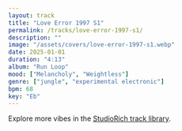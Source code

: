 ```yaml
---
layout: track
title: "Love Error 1997 S1"
permalink: /tracks/love-error-1997-s1/
description: ""
image: "/assets/covers/love-error-1997-s1.webp"
date: 2025-01-01
duration: "4:13"
album: "Run Loop"
mood: ["Melancholy", "Weightless"]
genre: ["jungle", "experimental electronic"]
bpm: 68
key: "Eb"
---
```


Explore more vibes in the [StudioRich track library](/tracks/).

